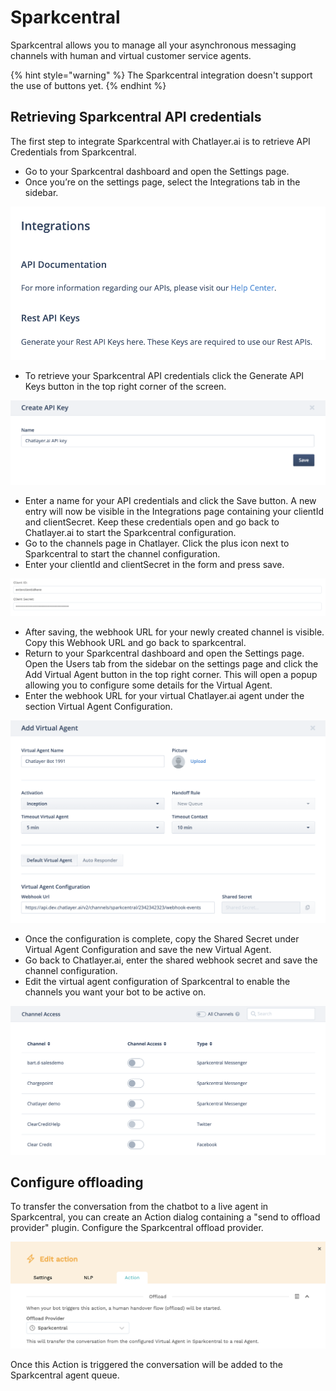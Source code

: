 # Sparkcentral

Sparkcentral allows you to manage all your asynchronous messaging channels with human and virtual customer service agents.

{% hint style="warning" %}
The Sparkcentral integration doesn't support the use of buttons yet.
{% endhint %}

## Retrieving Sparkcentral API credentials

The first step to integrate Sparkcentral with Chatlayer.ai is to retrieve API Credentials from Sparkcentral. 

* Go to your Sparkcentral dashboard and open the Settings page. 
* Once you’re on the settings page, select the Integrations tab in the sidebar. 

![](../../.gitbook/assets/image%20%28282%29.png)

* To retrieve your Sparkcentral API credentials click the Generate API Keys button in the top right corner of the screen. 

![](../../.gitbook/assets/image%20%28286%29.png)

* Enter a name for your API credentials and click the Save button. A new entry will now be visible in the Integrations page containing your clientId and clientSecret. Keep these credentials open and go back to Chatlayer.ai to start the Sparkcentral configuration.
* Go to the channels page in Chatlayer. Click the plus icon next to Sparkcentral to start the channel configuration. 
* Enter your clientId and clientSecret in the form and press save.

![](../../.gitbook/assets/image%20%28283%29.png)

* After saving, the webhook URL for your newly created channel is visible. Copy this Webhook URL and go back to sparkcentral.
* Return to your Sparkcentral dashboard and open the Settings page. Open the Users tab from the sidebar on the settings page and click the Add Virtual Agent button in the top right corner. This will open a popup allowing you to configure some details for the Virtual Agent. 
* Enter the webhook URL for your virtual Chatlayer.ai agent under the section Virtual Agent Configuration. 

![](../../.gitbook/assets/image%20%28287%29.png)

* Once the configuration is complete, copy the Shared Secret under Virtual Agent Configuration and save the new Virtual Agent.
* Go back to Chatlayer.ai, enter the shared webhook secret and save the channel configuration.
* Edit the virtual agent configuration of Sparkcentral to enable the channels you want your bot to be active on.

![](../../.gitbook/assets/image%20%28281%29.png)

## Configure offloading

To transfer the conversation from the chatbot to a live agent in Sparkcentral, you can create an Action dialog containing a "send to offload provider" plugin. Configure the Sparkcentral offload provider.

![](../../.gitbook/assets/image%20%28288%29.png)

Once this Action is triggered the conversation will be added to the Sparkcentral agent queue.

